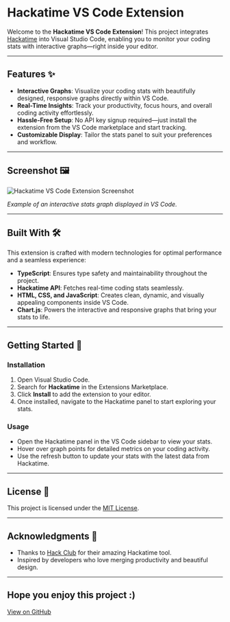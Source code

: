 # Hackatime VS Code Extension

Welcome to the **Hackatime VS Code Extension**! This project integrates [Hackatime](https://waka.hackclub.com/) into Visual Studio Code, enabling you to monitor your coding stats with interactive graphs—right inside your editor.

---

## Features ✨

- **Interactive Graphs**: Visualize your coding stats with beautifully designed, responsive graphs directly within VS Code.  
- **Real-Time Insights**: Track your productivity, focus hours, and overall coding activity effortlessly.  
- **Hassle-Free Setup**: No API key signup required—just install the extension from the VS Code marketplace and start tracking.  
- **Customizable Display**: Tailor the stats panel to suit your preferences and workflow.

---

## Screenshot 🖼️

![Hackatime VS Code Extension Screenshot](./path-to-your-screenshot.png)

*Example of an interactive stats graph displayed in VS Code.*

---

## Built With 🛠️

This extension is crafted with modern technologies for optimal performance and a seamless experience:

- **TypeScript**: Ensures type safety and maintainability throughout the project.  
- **Hackatime API**: Fetches real-time coding stats seamlessly.  
- **HTML, CSS, and JavaScript**: Creates clean, dynamic, and visually appealing components inside VS Code.  
- **Chart.js**: Powers the interactive and responsive graphs that bring your stats to life.  

---

## Getting Started 🚀

### Installation

1. Open Visual Studio Code.  
2. Search for **Hackatime** in the Extensions Marketplace.  
3. Click **Install** to add the extension to your editor.  
4. Once installed, navigate to the Hackatime panel to start exploring your stats.

### Usage

- Open the Hackatime panel in the VS Code sidebar to view your stats.  
- Hover over graph points for detailed metrics on your coding activity.  
- Use the refresh button to update your stats with the latest data from Hackatime.  

---

## License 📄

This project is licensed under the [MIT License](./LICENSE).

---

## Acknowledgments 🙌

- Thanks to [Hack Club](https://hackclub.com/) for their amazing Hackatime tool.  
- Inspired by developers who love merging productivity and beautiful design.  

---

Hope you enjoy this project :)  
---

[View on GitHub](https://github.com/iambodha/Hackatime-VS-Code-Extension)
